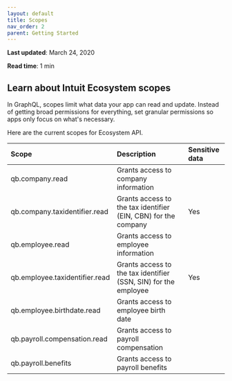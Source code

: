 ```yaml
---
layout: default
title: Scopes
nav_order: 2
parent: Getting Started
---
```


**Last updated**: March 24, 2020

**Read time**: 1 min

## Learn about Intuit Ecosystem scopes

In GraphQL, scopes limit what data your app can read and update. Instead of getting broad permissions for everything, set granular permissions so apps only focus on what's necessary. 

Here are the current scopes for Ecosystem API. 

| **Scope**                                     | **Description**                      | **Sensitive data**       |
|:----------------------------------------------|:-------------------------------------|:-------------------------|
| qb.company.read                               | Grants access to company information | |
| qb.company.taxidentifier.read                 | Grants access to the tax identifier (EIN, CBN) for the company | Yes |
| qb.employee.read                              | Grants access to employee information | |
| qb.employee.taxidentifier.read                | Grants access to the tax identifier (SSN, SIN) for the employee | Yes |
| qb.employee.birthdate.read                    | Grants access to employee birth date | |
| qb.payroll.compensation.read                  | Grants access to payroll compensation | |
| qb.payroll.benefits                           | Grants access to payroll benefits | |
